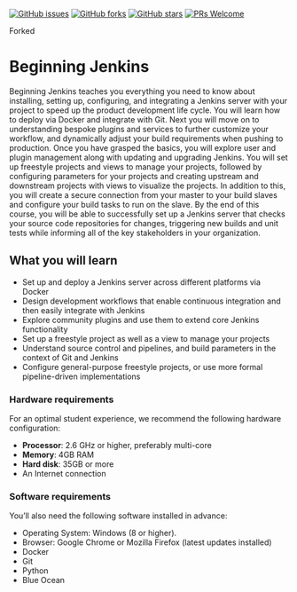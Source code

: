 [![GitHub issues](https://img.shields.io/github/issues/TrainingByPackt/Beginning-Jenkins.svg)](https://github.com/TrainingByPackt/Beginning-Jenkins/issues)
[![GitHub forks](https://img.shields.io/github/forks/TrainingByPackt/Beginning-Jenkins.svg)](https://github.com/TrainingByPackt/Beginning-Jenkins/network)
[![GitHub stars](https://img.shields.io/github/stars/TrainingByPackt/Beginning-Jenkins.svg)](https://github.com/TrainingByPackt/Beginning-Jenkins/stargazers)
[![PRs Welcome](https://img.shields.io/badge/PRs-welcome-brightgreen.svg)](https://github.com/TrainingByPackt/Beginning-Jenkins/pulls)

Forked

# Beginning Jenkins
Beginning Jenkins teaches you everything you need to know about installing, setting up, configuring, and integrating a Jenkins server with your project to speed up the product development life cycle. You will learn how to deploy via Docker and integrate with Git. Next you will move on to understanding bespoke plugins and services to further customize your workflow, and dynamically adjust your build requirements when pushing to production.
Once you have grasped the basics, you will explore user and plugin management along with updating and upgrading Jenkins. You will set up freestyle projects and views to manage your projects, followed by configuring parameters for your projects and creating upstream and downstream projects with views to visualize the projects. In addition to this, you will create a secure connection from your master to your build slaves and configure your build tasks to run on the slave.
By the end of this course, you will be able to successfully set up a Jenkins server that checks your source code repositories for changes, triggering new builds and unit tests while informing all of the key stakeholders in your organization.


## What you will learn
* Set up and deploy a Jenkins server across different platforms via Docker
* Design development workflows that enable continuous integration and then easily integrate with Jenkins
* Explore community plugins and use them to extend core Jenkins functionality
* Set up a freestyle project as well as a view to manage your projects
* Understand source control and pipelines, and build parameters in the context of Git and Jenkins
* Configure general-purpose freestyle projects, or use more formal pipeline-driven implementations


### Hardware requirements
For an optimal student experience, we recommend the following hardware configuration:
* **Processor**: 2.6 GHz or higher, preferably multi-core
* **Memory**: 4GB RAM
* **Hard disk**: 35GB or more
* An Internet connection



### Software requirements
You’ll also need the following software installed in advance:
* Operating System: Windows (8 or higher).
* Browser: Google Chrome or Mozilla Firefox (latest updates installed)
* Docker
* Git
* Python
* Blue Ocean




